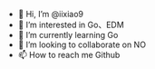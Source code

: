 - 👋 Hi, I’m @iixiao9
- 👀 I’m interested in Go、EDM
- 🌱 I’m currently learning Go
- 💞️ I’m looking to collaborate on NO
- 📫 How to reach me Github

<!---
iixiao9/iixiao9 is a ✨ special ✨ repository because its `README.md` (this file) appears on your GitHub profile.
You can click the Preview link to take a look at your changes.
--->
